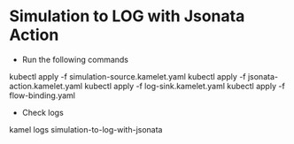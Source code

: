 # Simulation to LOG with Jsonata Action

- Run the following commands

kubectl apply -f simulation-source.kamelet.yaml
kubectl apply -f jsonata-action.kamelet.yaml
kubectl apply -f log-sink.kamelet.yaml
kubectl apply -f flow-binding.yaml

- Check logs

kamel logs simulation-to-log-with-jsonata
